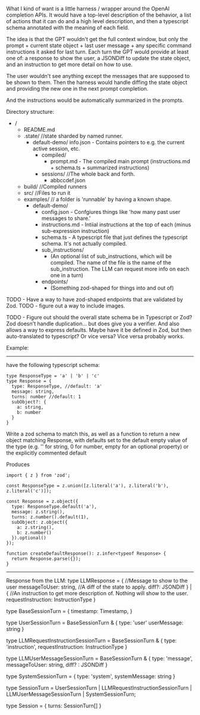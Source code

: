 
What I kind of want is a little harness / wrapper around the OpenAI completion APIs. It would have a top-level description of the behavior, a list of actions that it can do and a high level description, and then a typescript schema annotated with the meaning of each field.

The idea is that the GPT wouldn't get the full context window, but only the prompt + current state object + last user message + any specific command instructions it asked for last turn. Each turn the GPT would provide at least one of: a response to show the user, a JSONDiff to update the state object, and an instruction to get more detail on how to use.

The user wouldn't see anything except the messages that are supposed to be shown to them. Then the harness would handle diffing the state object and providing the new one in the next prompt completion.

And the instructions would be automatically summarized in the prompts.

Directory structure:

- /
  - README.md
  - .state/
    //state sharded by named runner.
    - default-demo/
        info.json - Contains pointers to e.g. the current active session, etc.
        - compiled/
            - prompt.md - The compiled main prompt (instructions.md + schema.ts + summarized instructions)
        - sessions/
            //The whole back and forth.
            - abbccdef.json 
  - build/
    //Compiled runners
  - src/
    //Files to run it
  - examples/
    // a folder is 'runnable' by having a known shape.
    - default-demo/
        - config.json - Confgiures things like 'how many past user messages to share.'
        - instructions.md - Intiial instructions at the top of each (minus sub-expression instruction)
        - schema.ts - A typescript file that just defines the typescript schema. It's not actually compiled.
        - sub_instructions/
            - (An optional list of sub_instructions, which will be compiled. The name of the file is the name of the sub_instruction. The LLM can request more info on each one in a turn)
        - endpoints/
            - (Something zod-shaped for things into and out of)

TODO - Have a way to have zod-shaped endpoints that are validated by Zod.
TODO - figure out a way to include images.

TODO - Figure out should the overall state schema be in Typescript or Zod? Zod doesn't handle duplication... but does give you a verifier. And also allows a way to express defaults. Maybe have it be defined in Zod, but then auto-translated to typescript? Or vice versa? Vice versa probably works. 

Example:

----

 have the following typescript schema:

```
type ResponseType = 'a' | 'b' | 'c'
type Response = {
  type: ResponseType, //default: 'a'
  message: string, 
  turns: number //default: 1
  subObject?: {
    a: string,
    b: number
  }
}

```

Write a zod schema to match this, as well as a function to return a new object matching Response, with defaults set to the default empty value of the type (e.g. '' for string, 0 for number, empty for an optional property) or the explicitly commented default

Produces 

```
import { z } from 'zod';

const ResponseType = z.union([z.literal('a'), z.literal('b'), z.literal('c')]);

const Response = z.object({
  type: ResponseType.default('a'),
  message: z.string(),
  turns: z.number().default(1),
  subObject: z.object({
    a: z.string(),
    b: z.number()
  }).optional()
});

function createDefaultResponse(): z.infer<typeof Response> {
  return Response.parse({});
}
```

----

Response from the LLM: 
type LLMResponse = {
    //Message to show to the user
    messageToUser: string,
    //A diff of the state to apply.
    diff?: JSONDiff
} | {
    //An instruction to get more description of. Nothing will show to the user.
    requestInstruction: InstructionType
}

type BaseSessionTurn = {
    timestamp: Timestamp,
}

type UserSessionTurn = BaseSessionTurn & {
    type: 'user'
    userMessage: string 
}

type LLMRequestInstructionSessionTurn = BaseSessionTurn & {
    type: 'instruction',
    requestInstruction: InstructionType
}

type LLMUserMessageSessionTurn = BaseSessionTurn & {
    type: 'message',
    messageToUser: string,
    diff? : JSONDiff
}

type SystemSessionTurn = {
    type: 'system',
    systemMessage: string
}

type SessionTurn = UserSessionTurn
    | LLMRequestInstructionSessionTurn
    | LLMUserMessageSessionTurn
    | SystemSessionTurn;

type Session = {
    turns: SessionTurn[]
}